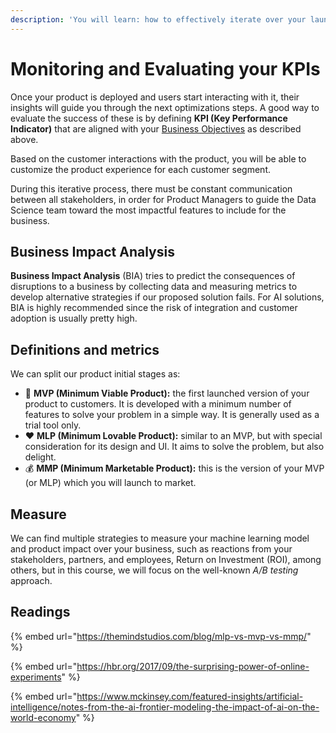 ```yaml
---
description: 'You will learn: how to effectively iterate over your launched product.'
---
```


# Monitoring and Evaluating your KPIs

Once your product is deployed and users start interacting with it, their insights will guide you through the next optimizations steps. A good way to evaluate the success of these is by defining **KPI \(Key Performance Indicator\)** that are aligned with your [Business Objectives](ml-lifecycle.md#business-objectives) as described above. 

Based on the customer interactions with the product, you will be able to customize the product experience for each customer segment.

During this iterative process, there must be constant communication between all stakeholders, in order for Product Managers to guide the Data Science team toward the most impactful features to include for the business.



## Business Impact Analysis

**Business Impact Analysis** \(BIA\) tries to predict the consequences of disruptions to a business by collecting data and measuring metrics to develop alternative strategies if our proposed solution fails. For AI solutions, BIA is highly recommended since the risk of integration and customer adoption is usually pretty high.

## Definitions and metrics

We can split our product initial stages as:

* 🚀 **MVP \(Minimum Viable Product\):** the first launched version of your product to customers. It is developed with a minimum number of features to solve your problem in a simple way. It is generally used as a trial tool only.
* ❤️ **MLP \(Minimum Lovable Product\):** similar to an MVP, but with special consideration for its design and UI. It aims to solve the problem, but also delight.
* 💰 **MMP \(Minimum Marketable Product\):** this is the version of your MVP \(or MLP\) which you will launch to market.

## Measure

We can find multiple strategies to measure your machine learning model and product impact over your business, such as reactions from your stakeholders, partners, and employees, Return on Investment \(ROI\), among others, but in this course, we will focus on the well-known _A/B testing_ approach.

## Readings

{% embed url="https://themindstudios.com/blog/mlp-vs-mvp-vs-mmp/" %}

{% embed url="https://hbr.org/2017/09/the-surprising-power-of-online-experiments" %}

{% embed url="https://www.mckinsey.com/featured-insights/artificial-intelligence/notes-from-the-ai-frontier-modeling-the-impact-of-ai-on-the-world-economy" %}



